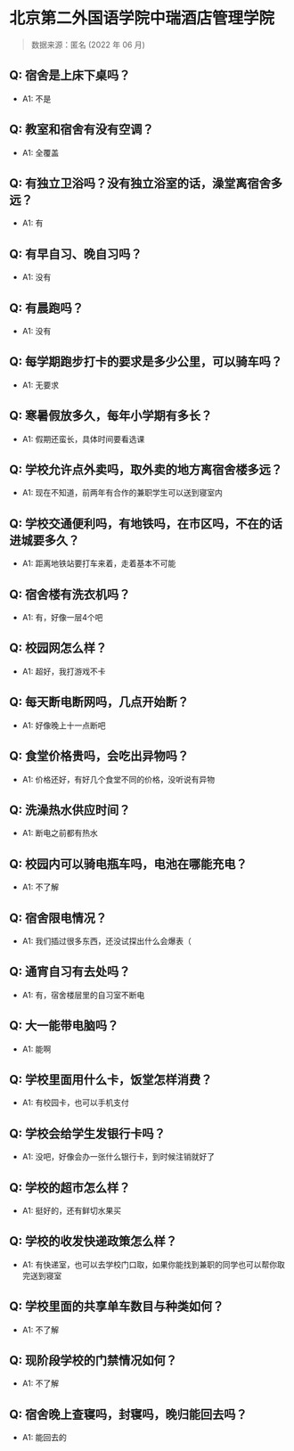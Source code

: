 # 北京第二外国语学院中瑞酒店管理学院

> 数据来源：匿名 (2022 年 06 月)

## Q: 宿舍是上床下桌吗？

- A1: 不是

## Q: 教室和宿舍有没有空调？

- A1: 全覆盖

## Q: 有独立卫浴吗？没有独立浴室的话，澡堂离宿舍多远？

- A1: 有

## Q: 有早自习、晚自习吗？

- A1: 没有

## Q: 有晨跑吗？

- A1: 没有

## Q: 每学期跑步打卡的要求是多少公里，可以骑车吗？

- A1: 无要求

## Q: 寒暑假放多久，每年小学期有多长？

- A1: 假期还蛮长，具体时间要看选课

## Q: 学校允许点外卖吗，取外卖的地方离宿舍楼多远？

- A1: 现在不知道，前两年有合作的兼职学生可以送到寝室内

## Q: 学校交通便利吗，有地铁吗，在市区吗，不在的话进城要多久？

- A1: 距离地铁站要打车来着，走着基本不可能

## Q: 宿舍楼有洗衣机吗？

- A1: 有，好像一层4个吧

## Q: 校园网怎么样？

- A1: 超好，我打游戏不卡

## Q: 每天断电断网吗，几点开始断？

- A1: 好像晚上十一点断吧

## Q: 食堂价格贵吗，会吃出异物吗？

- A1: 价格还好，有好几个食堂不同的价格，没听说有异物

## Q: 洗澡热水供应时间？

- A1: 断电之前都有热水

## Q: 校园内可以骑电瓶车吗，电池在哪能充电？

- A1: 不了解

## Q: 宿舍限电情况？

- A1: 我们插过很多东西，还没试探出什么会爆表（

## Q: 通宵自习有去处吗？

- A1: 有，宿舍楼层里的自习室不断电

## Q: 大一能带电脑吗？

- A1: 能啊

## Q: 学校里面用什么卡，饭堂怎样消费？

- A1: 有校园卡，也可以手机支付

## Q: 学校会给学生发银行卡吗？

- A1: 没吧，好像会办一张什么银行卡，到时候注销就好了

## Q: 学校的超市怎么样？

- A1: 挺好的，还有鲜切水果买

## Q: 学校的收发快递政策怎么样？

- A1: 有快递室，也可以去学校门口取，如果你能找到兼职的同学也可以帮你取完送到寝室

## Q: 学校里面的共享单车数目与种类如何？

- A1: 不了解

## Q: 现阶段学校的门禁情况如何？

- A1: 不了解

## Q: 宿舍晚上查寝吗，封寝吗，晚归能回去吗？

- A1: 能回去的

